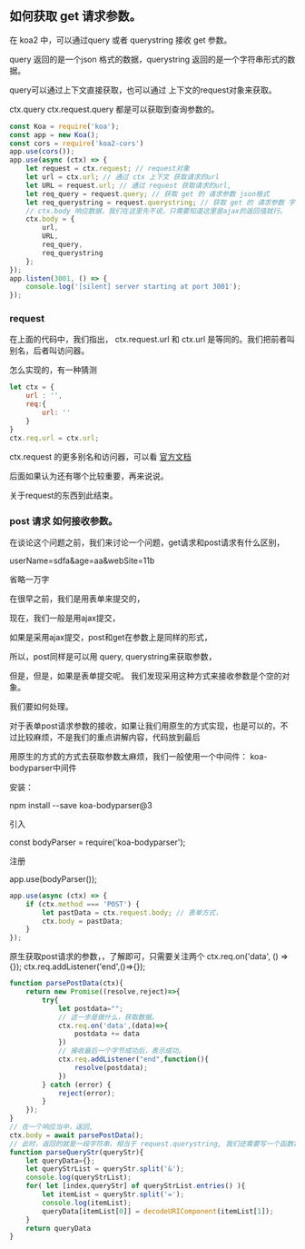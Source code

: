 ## 如何获取 get 请求参数。


在 koa2 中，可以通过query 或者 querystring 接收 get 参数。


query 返回的是一个json 格式的数据，querystring 返回的是一个字符串形式的数据。


query可以通过上下文直接获取，也可以通过 上下文的request对象来获取。


ctx.query  ctx.request.query 都是可以获取到查询参数的。




```javascript
const Koa = require('koa');
const app = new Koa();
const cors = require('koa2-cors')
app.use(cors());
app.use(async (ctx) => {
    let request = ctx.request; // request对象
    let url = ctx.url; // 通过 ctx 上下文 获取请求的url
    let URL = request.url; // 通过 request 获取请求的url,
    let req_query = request.query; // 获取 get 的 请求参数 json格式
    let req_querystring = request.querystring; // 获取 get 的 请求参数 字符串格式
    // ctx.body 响应数据，我们在这里先不说，只需要知道这里是ajax的返回值就行。
    ctx.body = {
        url,
        URL,
        req_query,
        req_querystring
    };
});
app.listen(3001, () => {
    console.log('[silent] server starting at port 3001');
});
```


### request


在上面的代码中，我们指出， ctx.request.url 和 ctx.url 是等同的。我们把前者叫别名，后者叫访问器。

怎么实现的，有一种猜测

```js
let ctx = {
    url : '',
    req:{
        url: ''
    }
}
ctx.req.url = ctx.url;
```


ctx.request 的更多别名和访问器，可以看 [官方文档](https://koa.bootcss.com/#request)


后面如果认为还有哪个比较重要，再来说说。


关于request的东西到此结束。


### post 请求 如何接收参数。




在谈论这个问题之前，我们来讨论一个问题，get请求和post请求有什么区别，

userName=sdfa&age=aa&webSite=11b



 省略一万字



在很早之前，我们是用表单来提交的，


现在，我们一般是用ajax提交，


如果是采用ajax提交，post和get在参数上是同样的形式，


所以，post同样是可以用 query, querystring来获取参数，


但是，但是，如果是表单提交呢。 我们发现采用这种方式来接收参数是个空的对象。


我们要如何处理。



对于表单post请求参数的接收，如果让我们用原生的方式实现，也是可以的，不过比较麻烦，不是我们的重点讲解内容，代码放到最后


用原生的方式的方式去获取参数太麻烦，我们一般使用一个中间件： koa-bodyparser中间件


安装：


npm install --save koa-bodyparser@3


引入


const bodyParser = require('koa-bodyparser');


注册


app.use(bodyParser());


```javascript
app.use(async (ctx) => {
    if (ctx.method === 'POST') {
        let pastData = ctx.request.body; // 表单方式，
        ctx.body = pastData;
    }
});
```




原生获取post请求的参数，，了解即可，只需要关注两个 ctx.req.on('data', () => {}); ctx.req.addListener('end',()=>{});


```javascript
function parsePostData(ctx){
    return new Promise((resolve,reject)=>{
        try{
            let postdata="";
            // 这一步是做什么，获取数据。
		    ctx.req.on('data',(data)=>{
		        postdata += data
		    })
            // 接收最后一个字节成功后，表示成功。
		    ctx.req.addListener("end",function(){
		        resolve(postdata);
			})
		} catch (error) {
			reject(error);
        }
	});
}
// 在一个响应当中，返回,
ctx.body = await parsePostData();
// 此时，返回的就是一段字符串，相当于 request.querystring, 我们还需要写一个函数将这个字符串解析出来。
function parseQueryStr(queryStr){
    let queryData={};
    let queryStrList = queryStr.split('&');
    console.log(queryStrList);
    for( let [index,queryStr] of queryStrList.entries() ){
        let itemList = queryStr.split('=');
        console.log(itemList);
        queryData[itemList[0]] = decodeURIComponent(itemList[1]);
    }
    return queryData
}
```

